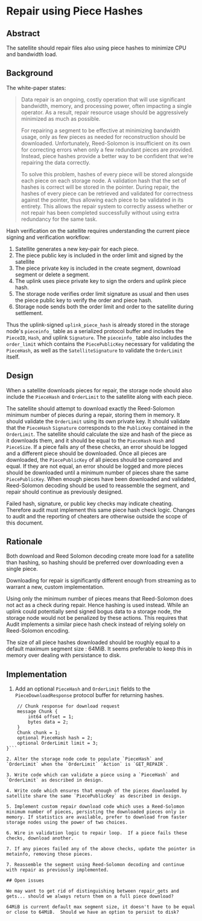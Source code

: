 # Repair using Piece Hashes

## Abstract

The satellite should repair files also using piece hashes to minimize CPU and bandwidth load.

## Background

The white-paper states:

> Data repair is an ongoing, costly operation that will use significant bandwidth, memory, and processing power, often impacting a single operator. As a result, repair resource usage should be aggressively minimized as much as possible.
> 
> For repairing a segment to be effective at minimizing bandwidth usage, only as few pieces as needed for reconstruction should be downloaded. Unfortunately, Reed-Solomon is insufficient on its own for correcting errors when only a few redundant pieces are provided. Instead, piece hashes provide a better way to be confident that we’re repairing the data correctly.
> 
> To solve this problem, hashes of every piece will be stored alongside each piece on each storage node. A validation hash that the set of hashes is correct will be stored in the pointer. During repair, the hashes of every piece can be retrieved and validated for correctness against the pointer, thus allowing each piece to be validated in its entirety. This allows the repair system to correctly assess whether or not repair has been completed successfully without using extra redundancy for the same task.

Hash verification on the satellite requires understanding the current piece signing and verification workflow:

1. Satellite generates a new key-pair for each piece.
2. The piece public key is included in the order limit and signed by the satellite
3. The piece private key is included in the create segment, download segment or delete a segment.
4. The uplink uses piece private key to sign the orders and uplink piece hash.
5. The storage node verifies order limit signature as usual and then uses the piece public key to verify the order and piece hash.
6. Storage node sends both the order limit and order to the satellite during settlement.

Thus the uplink-signed `uplink_piece_hash` is already stored in the storage node's `pieceinfo_` table as a serialized protocol buffer and includes the `PieceID`, `Hash`, and uplink `Signature`. The `pieceinfo_` table also includes the `order_limit` which contains the `PiecePublicKey` necessary for validating the `PieceHash`, as well as the `SatelliteSignature` to validate the `OrderLimit` itself.

## Design

When a satellite downloads pieces for repair, the storage node should also include the `PieceHash` and `OrderLimit` to the satellite along with each piece.

The satellite should attempt to download exactly the Reed-Solomon minimum number of pieces during a repair, storing them in memory. It should validate the `OrderLimit` using its own private key.  It should validate that the `PieceHash` `Signature` corresponds to the `PublicKey` contained in the `OrderLimit`.  The satellite should calculate the size and hash of the piece as it downloads them, and it should be equal to the `PieceHash` `Hash` and `PieceSize`. If a piece fails any of these checks, an error should be logged and a different piece should be downloaded.  Once all pieces are downloaded, the `PiecePublicKey` of all pieces should be compared and equal.  If they are not equal, an error should be logged and more pieces should be downloaded until a minimum number of pieces share the same `PiecePublicKey`.  When enough pieces have been downloaded and validated, Reed-Solomon decoding should be used to reassemble the segment, and repair should continue as previously designed.

Failed hash, signature, or public key checks may indicate cheating. Therefore audit must implement this same piece hash check logic. Changes to audit and the reporting of cheaters are otherwise outside the scope of this document.  

## Rationale

Both download and Reed Solomon decoding create more load for a satellite than hashing, so hashing should be preferred over downloading even a single piece.

Downloading for repair is significantly different enough from streaming as to warrant a new, custom implementation.

Using only the minimum number of pieces means that Reed-Solomon does not act as a check during repair. Hence hashing is used instead. While an uplink could potentially send signed bogus data to a storage node, the storage node would not be penalized by these actions. This requires that Audit implements a similar piece hash check instead of relying solely on Reed-Solomon encoding.

The size of all piece hashes downloaded should be roughly equal to a default maximum segment size : 64MiB.  It seems preferable to keep this in memory over dealing with persistance to disk.

## Implementation

1. Add an optional `PieceHash` and `OrderLimit` fields to the `PieceDownloadResponse` protocol buffer for returning hashes.

```message PieceDownloadResponse {
    // Chunk response for download request
    message Chunk {
        int64 offset = 1;
        bytes data = 2;
    }
    Chunk chunk = 1;
    optional PieceHash hash = 2;
    optional OrderLimit limit = 3;
}```

2. Alter the storage node code to populate `PieceHash` and `OrderLimit` when the `OrderLimit` `Action` is `GET_REPAIR`.

3. Write code which can validate a piece using a `PieceHash` and `OrderLimit` as described in design.

4. Write code which ensures that enough of the pieces downloaded by satellite share the same `PiecePublicKey` as described in design.

5. Implement custom repair download code which uses a Reed-Solomon minimum number of pieces, persisting the downloaded pieces only in memory. If statistics are available, prefer to download from faster storage nodes using the power of two choices.

6. Wire in validation logic to repair loop.  If a piece fails these checks, download another.

7. If any pieces failed any of the above checks, update the pointer in metainfo, removing those pieces.

7. Reassemble the segment using Reed-Solomon decoding and continue with repair as previously implemented.

## Open issues

We may want to get rid of distinguishing between repair_gets and gets... should we always return them on a full piece download?

64MiB is current default max segment size, it doesn't have to be equal or close to 64MiB.  Should we have an option to persist to disk?
